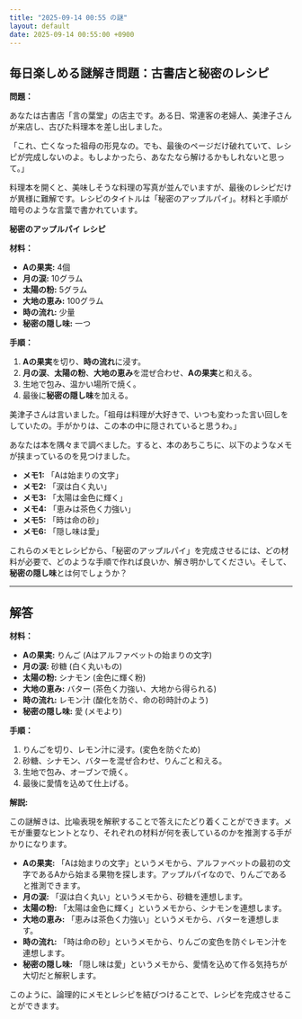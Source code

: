 ```yaml
---
title: "2025-09-14 00:55 の謎"
layout: default
date: 2025-09-14 00:55:00 +0900
---
```

## 毎日楽しめる謎解き問題：古書店と秘密のレシピ

**問題：**

あなたは古書店「言の葉堂」の店主です。ある日、常連客の老婦人、美津子さんが来店し、古びた料理本を差し出しました。

「これ、亡くなった祖母の形見なの。でも、最後のページだけ破れていて、レシピが完成しないのよ。もしよかったら、あなたなら解けるかもしれないと思って。」

料理本を開くと、美味しそうな料理の写真が並んでいますが、最後のレシピだけが異様に難解です。レシピのタイトルは「秘密のアップルパイ」。材料と手順が暗号のような言葉で書かれています。

**秘密のアップルパイ レシピ**

**材料：**

*   **Aの果実:** 4個
*   **月の涙:** 10グラム
*   **太陽の粉:** 5グラム
*   **大地の恵み:** 100グラム
*   **時の流れ:** 少量
*   **秘密の隠し味:** 一つ

**手順：**

1.  **Aの果実**を切り、**時の流れ**に浸す。
2.  **月の涙**、**太陽の粉**、**大地の恵み**を混ぜ合わせ、**Aの果実**と和える。
3.  生地で包み、温かい場所で焼く。
4.  最後に**秘密の隠し味**を加える。

美津子さんは言いました。「祖母は料理が大好きで、いつも変わった言い回しをしていたの。手がかりは、この本の中に隠されていると思うわ。」

あなたは本を隅々まで調べました。すると、本のあちこちに、以下のようなメモが挟まっているのを見つけました。

*   **メモ1:** 「Aは始まりの文字」
*   **メモ2:** 「涙は白く丸い」
*   **メモ3:** 「太陽は金色に輝く」
*   **メモ4:** 「恵みは茶色く力強い」
*   **メモ5:** 「時は命の砂」
*   **メモ6:** 「隠し味は愛」

これらのメモとレシピから、「秘密のアップルパイ」を完成させるには、どの材料が必要で、どのような手順で作れば良いか、解き明かしてください。そして、**秘密の隠し味**とは何でしょうか？

---

## 解答

**材料：**

*   **Aの果実:** りんご (Aはアルファベットの始まりの文字)
*   **月の涙:** 砂糖 (白く丸いもの)
*   **太陽の粉:** シナモン (金色に輝く粉)
*   **大地の恵み:** バター (茶色く力強い、大地から得られる)
*   **時の流れ:** レモン汁 (酸化を防ぐ、命の砂時計のよう)
*   **秘密の隠し味:** 愛 (メモより)

**手順：**

1.  りんごを切り、レモン汁に浸す。(変色を防ぐため)
2.  砂糖、シナモン、バターを混ぜ合わせ、りんごと和える。
3.  生地で包み、オーブンで焼く。
4.  最後に愛情を込めて仕上げる。

**解説:**

この謎解きは、比喩表現を解釈することで答えにたどり着くことができます。メモが重要なヒントとなり、それぞれの材料が何を表しているのかを推測する手がかりになります。

*   **Aの果実:** 「Aは始まりの文字」というメモから、アルファベットの最初の文字であるAから始まる果物を探します。アップルパイなので、りんごであると推測できます。
*   **月の涙:** 「涙は白く丸い」というメモから、砂糖を連想します。
*   **太陽の粉:** 「太陽は金色に輝く」というメモから、シナモンを連想します。
*   **大地の恵み:** 「恵みは茶色く力強い」というメモから、バターを連想します。
*   **時の流れ:** 「時は命の砂」というメモから、りんごの変色を防ぐレモン汁を連想します。
*   **秘密の隠し味:** 「隠し味は愛」というメモから、愛情を込めて作る気持ちが大切だと解釈します。

このように、論理的にメモとレシピを結びつけることで、レシピを完成させることができます。
